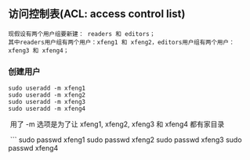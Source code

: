 ## 访问控制表(ACL: access control list)
```
现假设有两个用户组要新建： readers 和 editors；
其中readers用户组有两个用户：xfeng1 和 xfeng2，editors用户组有两个用户：xfeng3 和 xfeng4；
```
### 创建用户  
  ```
  sudo useradd -m xfeng1
  sudo useradd -m xfeng2
  sudo useradd -m xfeng3
  sudo useradd -m xfeng4
  ```
  
  用了 -m 选项是为了让 xfeng1, xfeng2, xfeng3 和 xfeng4 都有家目录  
  
  ```
  sudo passwd xfeng1
  sudo passwd xfeng2
  sudo passwd xfeng3
  sudo passwd xfeng4
  ```

